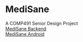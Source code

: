 # MediSane

A COMP491 Senior Design Project <br/>
[MediSane Backend](https://github.com/dilarayavuz/MediSane-backend) <br/>
[MediSane Android](https://github.com/dilarayavuz/MediSane-android) <br/>

